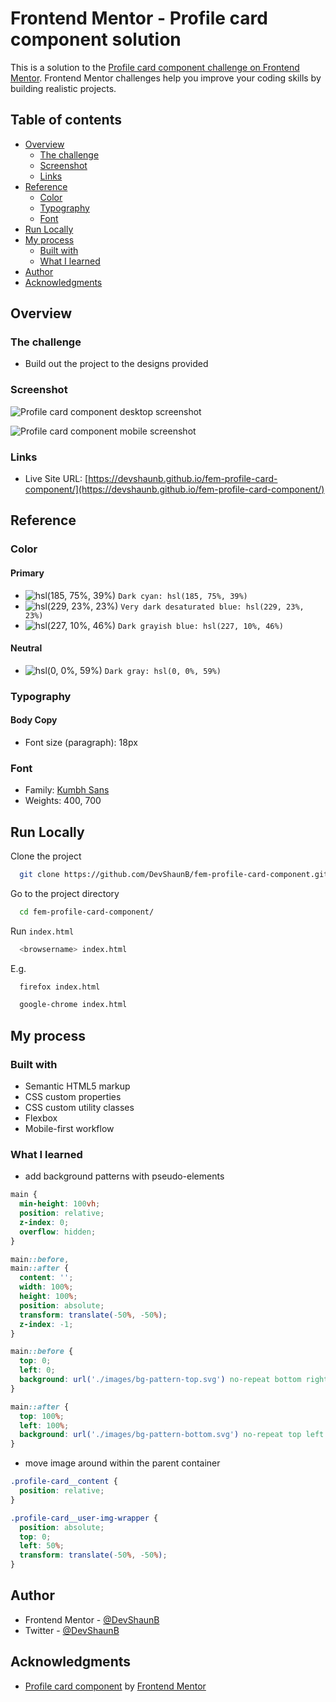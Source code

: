 # Frontend Mentor - Profile card component solution

This is a solution to the [Profile card component challenge on Frontend Mentor](https://www.frontendmentor.io/challenges/profile-card-component-cfArpWshJ). Frontend Mentor challenges help you improve your coding skills by building realistic projects.

## Table of contents

- [Overview](#overview)
  - [The challenge](#the-challenge)
  - [Screenshot](#screenshot)
  - [Links](#links)
- [Reference](#reference)
  - [Color](#color)
  - [Typography](#typography)
  - [Font](#font)
- [Run Locally](#run-locally)
- [My process](#my-process)
  - [Built with](#built-with)
  - [What I learned](#what-i-learned)
- [Author](#author)
- [Acknowledgments](#acknowledgments)

## Overview

### The challenge

- Build out the project to the designs provided

### Screenshot

![Profile card component desktop screenshot](https://devshaunb.github.io/fem-profile-card-component/screenshots/desktop.png)

![Profile card component mobile screenshot](https://devshaunb.github.io/fem-profile-card-component/screenshots/mobile.png)

### Links

- Live Site URL: [https://devshaunb.github.io/fem-profile-card-component/](https://devshaunb.github.io/fem-profile-card-component/)

## Reference

### Color

#### Primary

- ![hsl(185, 75%, 39%)](https://via.placeholder.com/10/19a2ae?text=+) `Dark cyan: hsl(185, 75%, 39%)`
- ![hsl(229, 23%, 23%)](https://via.placeholder.com/10/2d3248?text=+) `Very dark desaturated blue: hsl(229, 23%, 23%)`
- ![hsl(227, 10%, 46%)](https://via.placeholder.com/10/6a6f81?text=+) `Dark grayish blue: hsl(227, 10%, 46%)`

#### Neutral

- ![hsl(0, 0%, 59%)](https://via.placeholder.com/10/969696?text=+) `Dark gray: hsl(0, 0%, 59%)`

### Typography

#### Body Copy

- Font size (paragraph): 18px

### Font

- Family: [Kumbh Sans](https://fonts.google.com/specimen/Kumbh+Sans)
- Weights: 400, 700

## Run Locally

Clone the project

```bash
  git clone https://github.com/DevShaunB/fem-profile-card-component.git
```

Go to the project directory

```bash
  cd fem-profile-card-component/
```

Run `index.html`

```bash
  <browsername> index.html
```

E.g.

```bash
  firefox index.html
```

```bash
  google-chrome index.html
```

## My process

### Built with

- Semantic HTML5 markup
- CSS custom properties
- CSS custom utility classes
- Flexbox
- Mobile-first workflow

### What I learned

- add background patterns with pseudo-elements

```css
main {
  min-height: 100vh;
  position: relative;
  z-index: 0;
  overflow: hidden;
}

main::before,
main::after {
  content: '';
  width: 100%;
  height: 100%;
  position: absolute;
  transform: translate(-50%, -50%);
  z-index: -1;
}

main::before {
  top: 0;
  left: 0;
  background: url('./images/bg-pattern-top.svg') no-repeat bottom right / cover;
}

main::after {
  top: 100%;
  left: 100%;
  background: url('./images/bg-pattern-bottom.svg') no-repeat top left / cover;
}
```

- move image around within the parent container

```css
.profile-card__content {
  position: relative;
}

.profile-card__user-img-wrapper {
  position: absolute;
  top: 0;
  left: 50%;
  transform: translate(-50%, -50%);
}
```

## Author

- Frontend Mentor - [@DevShaunB](https://www.frontendmentor.io/profile/DevShaunB)
- Twitter - [@DevShaunB](https://www.twitter.com/DevShaunB)

## Acknowledgments

- [Profile card component](https://www.frontendmentor.io/challenges/profile-card-component-cfArpWshJ) by [Frontend Mentor](https://www.frontendmentor.io/)
